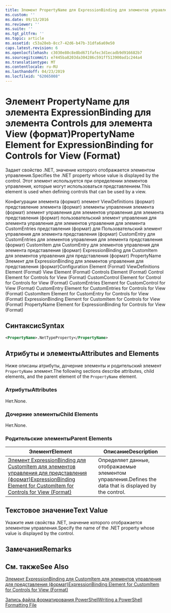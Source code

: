 ```yaml
---
title: Элемент PropertyName для ExpressionBinding для элементов управления для представления (формат) | Документация Майкрософт
ms.custom: ''
ms.date: 09/13/2016
ms.reviewer: ''
ms.suite: ''
ms.tgt_pltfrm: ''
ms.topic: article
ms.assetid: c53a28eb-8cc7-42d6-b47b-31dfa6a69e50
caps.latest.revision: 6
ms.openlocfilehash: c3030e80c8e8bd671fafec3d1ecadb9d916682b7
ms.sourcegitcommit: e7445ba8203da304286c591ff513900ad1c244a4
ms.translationtype: MT
ms.contentlocale: ru-RU
ms.lasthandoff: 04/23/2019
ms.locfileid: "62065008"
---
```

# <a name="propertyname-element-for-expressionbinding-for-controls-for-view-format"></a><span data-ttu-id="32f22-102">Элемент PropertyName для элемента ExpressionBinding для элемента Controls для элемента View (формат)</span><span class="sxs-lookup"><span data-stu-id="32f22-102">PropertyName Element for ExpressionBinding for Controls for View (Format)</span></span>

<span data-ttu-id="32f22-103">Задает свойство .NET, значение которого отображается элементом управления.</span><span class="sxs-lookup"><span data-stu-id="32f22-103">Specifies the .NET property whose value is displayed by the control.</span></span> <span data-ttu-id="32f22-104">Этот элемент используется при определении элементов управления, которые могут использоваться представлением.</span><span class="sxs-lookup"><span data-stu-id="32f22-104">This element is used when defining controls that can be used by a view.</span></span>

<span data-ttu-id="32f22-105">Конфигурации элемента (формат) элемент ViewDefinitions (формат) представление элемента (формат) элементы управления элемента (формат) элемент управления для элементов управления для элемента представления (формат) пользовательский элемент управления для элемента управления для элементов управления для элемента CustomEntries представления (формат) для Пользовательский элемент управления для элемента представления (формат) CustomEntry для CustomEntries для элементов управления для элемента представления (формат) CustomItem для CustomEntry для элементов управления для элемента представления (формат) ExpressionBinding для CustomItem для элементов управления для представления (формат) PropertyName Элемент для ExpressionBinding для элементов управления для представления (формат)</span><span class="sxs-lookup"><span data-stu-id="32f22-105">Configuration Element (Format) ViewDefinitions Element (Format) View Element (Format) Controls Element (Format) Control Element for Controls for View (Format) CustomControl Element for Control for Controls for View (Format) CustomEntries Element for CustomControl for View (Format) CustomEntry Element for CustomEntries for Controls for View (Format) CustomItem Element for CustomEntry for Controls for View (Format) ExpressionBinding Element for CustomItem for Controls for View (Format) PropertyName Element for ExpressionBinding for Controls for View (Format)</span></span>

## <a name="syntax"></a><span data-ttu-id="32f22-106">Синтаксис</span><span class="sxs-lookup"><span data-stu-id="32f22-106">Syntax</span></span>

```xml
<PropertyName>.NetTypeProperty</PropertyName>
```

## <a name="attributes-and-elements"></a><span data-ttu-id="32f22-107">Атрибуты и элементы</span><span class="sxs-lookup"><span data-stu-id="32f22-107">Attributes and Elements</span></span>

<span data-ttu-id="32f22-108">Ниже описаны атрибуты, дочерние элементы и родительский элемент `PropertyName` элемент.</span><span class="sxs-lookup"><span data-stu-id="32f22-108">The following sections describe attributes, child elements, and the parent element of the `PropertyName` element.</span></span>

### <a name="attributes"></a><span data-ttu-id="32f22-109">Атрибуты</span><span class="sxs-lookup"><span data-stu-id="32f22-109">Attributes</span></span>

<span data-ttu-id="32f22-110">Нет.</span><span class="sxs-lookup"><span data-stu-id="32f22-110">None.</span></span>

### <a name="child-elements"></a><span data-ttu-id="32f22-111">Дочерние элементы</span><span class="sxs-lookup"><span data-stu-id="32f22-111">Child Elements</span></span>

<span data-ttu-id="32f22-112">Нет.</span><span class="sxs-lookup"><span data-stu-id="32f22-112">None.</span></span>

### <a name="parent-elements"></a><span data-ttu-id="32f22-113">Родительские элементы</span><span class="sxs-lookup"><span data-stu-id="32f22-113">Parent Elements</span></span>

|<span data-ttu-id="32f22-114">Элемент</span><span class="sxs-lookup"><span data-stu-id="32f22-114">Element</span></span>|<span data-ttu-id="32f22-115">Описание</span><span class="sxs-lookup"><span data-stu-id="32f22-115">Description</span></span>|
|-------------|-----------------|
|[<span data-ttu-id="32f22-116">Элемент ExpressionBinding для CustomItem для элементов управления для представления (формат)</span><span class="sxs-lookup"><span data-stu-id="32f22-116">ExpressionBinding Element for CustomItem for Controls for View (Format)</span></span>](./expressionbinding-element-for-customitem-for-controls-for-view-format.md)|<span data-ttu-id="32f22-117">Определяет данные, отображаемые элементом управления.</span><span class="sxs-lookup"><span data-stu-id="32f22-117">Defines the data that is displayed by the control.</span></span>|

## <a name="text-value"></a><span data-ttu-id="32f22-118">Текстовое значение</span><span class="sxs-lookup"><span data-stu-id="32f22-118">Text Value</span></span>

<span data-ttu-id="32f22-119">Укажите имя свойства .NET, значение которого отображается элементом управления.</span><span class="sxs-lookup"><span data-stu-id="32f22-119">Specify the name of the .NET property whose value is displayed by the control.</span></span>

## <a name="remarks"></a><span data-ttu-id="32f22-120">Замечания</span><span class="sxs-lookup"><span data-stu-id="32f22-120">Remarks</span></span>

## <a name="see-also"></a><span data-ttu-id="32f22-121">См. также</span><span class="sxs-lookup"><span data-stu-id="32f22-121">See Also</span></span>

[<span data-ttu-id="32f22-122">Элемент ExpressionBinding для CustomItem для элементов управления для представления (формат)</span><span class="sxs-lookup"><span data-stu-id="32f22-122">ExpressionBinding Element for CustomItem for Controls for View (Format)</span></span>](./expressionbinding-element-for-customitem-for-controls-for-view-format.md)

[<span data-ttu-id="32f22-123">Запись файла форматирования PowerShell</span><span class="sxs-lookup"><span data-stu-id="32f22-123">Writing a PowerShell Formatting File</span></span>](./writing-a-powershell-formatting-file.md)
